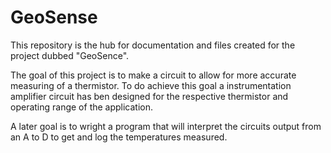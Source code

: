 # GeoSense
This repository is the hub for documentation and files created for the project dubbed "GeoSence". 

The goal of this project is to make a circuit to allow for more accurate measuring of a thermistor.
To do achieve this goal a instrumentation amplifier circuit has ben designed for the respective thermistor and operating range of the application.

A later goal is to wright a program that will interpret the circuits output from an A to D to get and log the temperatures measured.
